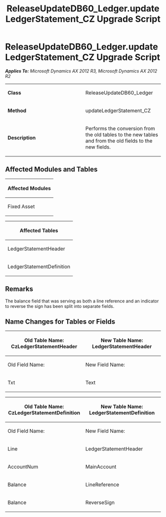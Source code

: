 ﻿---
title: ReleaseUpdateDB60_Ledger.updateLedgerStatement_CZ Upgrade Script
TOCTitle: ReleaseUpdateDB60_Ledger.updateLedgerStatement_CZ Upgrade Script
ms:assetid: aa08c7b1-100f-3bc0-26c9-1e121b1f9246
ms:mtpsurl: https://msdn.microsoft.com/en-us/library/JJ686446(v=AX.60)
ms:contentKeyID: 49710402
ms.date: 05/18/2015
mtps_version: v=AX.60
---

# ReleaseUpdateDB60\_Ledger.updateLedgerStatement\_CZ Upgrade Script 


_**Applies To:** Microsoft Dynamics AX 2012 R3, Microsoft Dynamics AX 2012 R2_

<table>
<colgroup>
<col style="width: 50%" />
<col style="width: 50%" />
</colgroup>
<tbody>
<tr class="odd">
<td><p><strong>Class</strong></p></td>
<td><p>ReleaseUpdateDB60_Ledger</p></td>
</tr>
<tr class="even">
<td><p><strong>Method</strong></p></td>
<td><p>updateLedgerStatement_CZ</p></td>
</tr>
<tr class="odd">
<td><p><strong>Description</strong></p></td>
<td><p>Performs the conversion from the old tables to the new tables and from the old fields to the new fields.</p></td>
</tr>
</tbody>
</table>


## Affected Modules and Tables

<table>
<colgroup>
<col style="width: 100%" />
</colgroup>
<thead>
<tr class="header">
<th><p>Affected Modules</p></th>
</tr>
</thead>
<tbody>
<tr class="odd">
<td><p>Fixed Asset</p></td>
</tr>
</tbody>
</table>


<table>
<colgroup>
<col style="width: 100%" />
</colgroup>
<thead>
<tr class="header">
<th><p>Affected Tables</p></th>
</tr>
</thead>
<tbody>
<tr class="odd">
<td><p>LedgerStatementHeader</p></td>
</tr>
<tr class="even">
<td><p>LedgerStatementDefinition</p></td>
</tr>
</tbody>
</table>


## Remarks

The balance field that was serving as both a line reference and an indicator to reverse the sign has been split into separate fields.

## Name Changes for Tables or Fields

<table>
<colgroup>
<col style="width: 50%" />
<col style="width: 50%" />
</colgroup>
<thead>
<tr class="header">
<th><p>Old Table Name: CzLedgerStatementHeader</p></th>
<th><p>New Table Name: LedgerStatementHeader</p></th>
</tr>
</thead>
<tbody>
<tr class="odd">
<td><p>Old Field Name:</p></td>
<td><p>New Field Name:</p></td>
</tr>
<tr class="even">
<td><p>Txt</p></td>
<td><p>Text</p></td>
</tr>
</tbody>
</table>


<table>
<colgroup>
<col style="width: 50%" />
<col style="width: 50%" />
</colgroup>
<thead>
<tr class="header">
<th><p>Old Table Name: CzLedgerStatementDefinition</p></th>
<th><p>New Table Name: LedgerStatementDefinition</p></th>
</tr>
</thead>
<tbody>
<tr class="odd">
<td><p>Old Field Name:</p></td>
<td><p>New Field Name:</p></td>
</tr>
<tr class="even">
<td><p>Line</p></td>
<td><p>LedgerStatementHeader</p></td>
</tr>
<tr class="odd">
<td><p>AccountNum</p></td>
<td><p>MainAccount</p></td>
</tr>
<tr class="even">
<td><p>Balance</p></td>
<td><p>LineReference</p></td>
</tr>
<tr class="odd">
<td><p>Balance</p></td>
<td><p>ReverseSign</p></td>
</tr>
</tbody>
</table>

  


